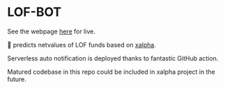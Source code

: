 LOF-BOT
========

See the webpage [here](https://re-ra.xyz/lof-bot) for live.

🤖 predicts netvalues of LOF funds based on [xalpha](https://github.com/refraction-ray/xalpha).

Serverless auto notification is deployed thanks to fantastic GitHub action.

Matured codebase in this repo could be included in xalpha project in the future.